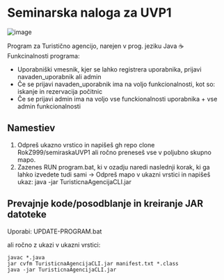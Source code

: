 # Seminarska naloga za UVP1
![image](https://user-images.githubusercontent.com/71169333/164452151-1be739a8-f590-4c0c-8263-4d1fc9b4080d.png)


Program za Turistično agencijo, narejen v prog. jeziku Java ☕
Funkcinalnosti programa:
- Uporabniški vmesnik, kjer se lahko registrera uporabnika, prijavi navaden_uporabnik ali admin 
- Če se prijavi navaden_uporabnik ima na voljo funkcionalnosti, kot so: iskanje in rezervacija počitnic
- Če se prijavi admin ima na voljo vse funckionalnosti uporabnika + vse admin funkcionalnosti

## Namestiev
1. Odpreš ukazno vrstico in napišeš gh repo clone RokZ999/semiraskaUVP1 ali ročno preneseš vse v poljubno skupno mapo.
2. Zazenes RUN program.bat, ki v ozadju naredi naslednji korak, ki ga lahko izvedete tudi sami
-> Odpreš mapo v ukazni vrstici in napišeš ukaz: java -jar TuristicnaAgencijaCLI.jar

## Prevajnje kode/posodblanje in kreiranje JAR datoteke

Uporabi: UPDATE-PROGRAM.bat

ali ročno z ukazi v ukazni vrstici:

```
javac *.java
jar cvfm TuristicnaAgencijaCLI.jar manifest.txt *.class
java -jar TuristicnaAgencijaCLI.jar
```
